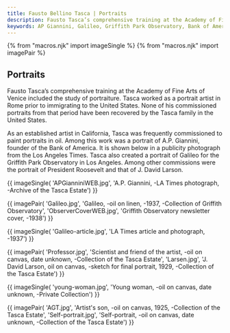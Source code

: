 ```yaml
---
title: Fausto Bellino Tasca | Portraits
description: Fausto Tasca’s comprehensive training at the Academy of Fine Arts of Venice included the study of portraiture. His commissions in the US included portraits of several famous personages.
keywords: AP Giannini, Galileo, Griffith Park Observatory, Bank of America
---
```

{% from "macros.njk" import imageSingle %}
{% from "macros.njk" import imagePair %}

## Portraits

Fausto Tasca’s comprehensive training at the Academy of Fine Arts of Venice included the study of portraiture. Tasca worked as a portrait artist in Rome prior to immigrating to the United States. None of his commissioned portraits from that period have been recovered by the Tasca family in the United States.

As an established artist in California, Tasca was frequently commissioned to paint portraits in oil. Among this work was a portrait of A.P. Giannini, founder of the Bank of America. It is shown below in a publicity photograph from the Los Angeles Times. Tasca also created a portrait of Galileo for the Griffith Park Observatory in Los Angeles. Among other commissions were the portrait of President Roosevelt and that of J. David Larson.

{{ imageSingle(
'APGianniniWEB.jpg',
'A.P. Giannini, -LA Times photograph, -Archive of the Tasca Estate')
}}

{{ imagePair(
'Galileo.jpg',
'Galileo, -oil on linen, -1937, -Collection of Griffith Observatory',
'ObserverCoverWEB.jpg',
'Griffith Observatory newsletter cover, -1938')
}}

{{ imageSingle(
'Galileo-article.jpg',
'LA Times article and photograph, -1937')
}}

{{ imagePair(
'Professor.jpg',
'Scientist and friend of the artist, -oil on canvas, date unknown, -Collection of the Tasca Estate',
'Larsen.jpg',
'J. David Larson, oil on canvas, -sketch for final portrait, 1929, -Collection of the Tasca Estate')
}}

{{ imageSingle(
'young-woman.jpg',
'Young woman, -oil on canvas, date unknown, -Private Collection')
}}

{{ imagePair(
'AGT.jpg',
'Artist\'s son, -oil on canvas, 1925, -Collection of the Tasca Estate',
'Self-portrait.jpg',
'Self-portrait, -oil on canvas, date unknown, -Collection of the Tasca Estate')
}}
